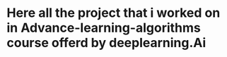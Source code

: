 # Here all the project that i worked on in Advance-learning-algorithms course offerd by deeplearning.Ai
